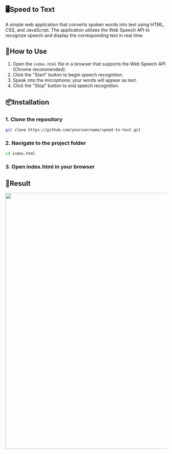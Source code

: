 ## 🖥️Speed to Text

A simple web application that converts spoken words into text using HTML, CSS, and JavaScript. The application utilizes the Web Speech API to recognize speech and display the corresponding text in real time.

## 📂How to Use

1. Open the `index.html` file in a browser that supports the Web Speech API (Chrome recommended).
2. Click the "Start" button to begin speech recognition.
3. Speak into the microphone; your words will appear as text.
4. Click the "Stop" button to end speech recognition.

## 📦Installation 

### 1. Clone the repository

```bash
git clone https://github.com/yourusername/speed-to-text.git
```

### 2. Navigate to the project folder

```bash
cd index.html
```

### 3. Open index.html in your browser


## 🎥Result

<img src="" width="800">

